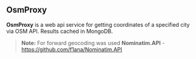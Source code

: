 ## OsmProxy
**OsmProxy** is a web api service  for getting coordinates of a specified city via OSM API.
Results cached in MongoDB.

> **Note:** For forward geocoding  was used **Nominatim.API** - https://github.com/f1ana/Nominatim.API 
